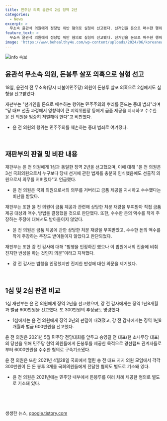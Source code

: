 ```yaml
---
title: 민주당 의혹 윤관석 2심 징역 2년
categories:
  - News
excerpt: >
  무소속 윤관석 의원에게 정당법 위반 혐의로 실형이 선고됐다. 선거인을 돈으로 매수한 행위는 민주주의를 흔드는 중대 범죄로 규정되었고, 윤 의원은 선출직 의무를 저버리고 사건 축소를 시도한 것으로 지적됐다. 재판부는 윤 의원과 강래구 전 공사 상임감사에게 엄중한 형벌을 선고하며, 윤 의원이 재량권을 행사해 뇌물을 받은 것으로 결론 내렸다. 앞서 윤 의원은 민주당 현역 의원들에게 돈봉투를 제공한 혐의로 구속기소됐으며, 이와 관련한 추가 혐의도 별도로 기소되어있다.
feature_text: >
  무소속 윤관석 의원에게 정당법 위반 혐의로 실형이 선고됐다. 선거인을 돈으로 매수한 행위는 민주주의를 흔드는 중대 범죄로 규정되었고, 윤 의원은 선출직 의무를 저버리고 사건 축소를 시도한 것으로 지적됐다. 재판부는 윤 의원과 강래구 전 공사 상임감사에게 엄중한 형벌을 선고하며, 윤 의원이 재량권을 행사해 뇌물을 받은 것으로 결론 내렸다. 앞서 윤 의원은 민주당 현역 의원들에게 돈봉투를 제공한 혐의로 구속기소됐으며, 이와 관련한 추가 혐의도 별도로 기소되어있다.
image: 'https://www.behealthy4u.com/wp-content/uploads/2024/06/koreanews.jpg'
---
```


<p><img src="https://www.behealthy4u.com/wp-content/uploads/2024/06/koreanews.jpg" alt="info 속보" /></p>

<h2 data-ke-size="size26">윤관석 무소속 의원, 돈봉투 살포 의혹으로 실형 선고</h2>

<p data-ke-size="size16">18일, 윤관석 전 무소속(당시 더불어민주당) 의원이 돈봉투 살포 의혹으로 2심에서도 실형을 선고받았다. </p>

<p data-ke-size="size16">재판부는 "선거인을 돈으로 매수하는 행위는 민주주의의 뿌리를 흔드는 중대 범죄"라며 "당 대표 선출 과정에서 영향력이 큰 지역위원장 등에게 금품 제공을 지시하고 수수한 윤 전 의원을 엄중히 처벌해야 한다"고 비판했다. </p>

<ul>
    <li>윤 전 의원의 행위는 민주주의를 훼손하는 중대 범죄로 여겨졌다.</li>
</ul>

<p data-ke-size="size16">&nbsp;</p>

<h2 data-ke-size="size26">재판부의 판결 및 비판 내용</h2>

<p data-ke-size="size16">재판부는 윤 전 의원에게 1심과 동일한 징역 2년을 선고했으며, 이에 대해 "윤 전 의원은 3선 국회의원으로서 누구보다 당내 선거에 관한 법제를 충분히 인식했음에도 선출직 의원으로서 의무를 저버렸다"고 언급했다.</p>

<ul>
    <li>윤 전 의원은 국회 의원으로서의 의무를 저버리고 금품 제공을 지시하고 수수했다는 비난을 받았다.</li>
</ul>

<p data-ke-size="size16">재판부는 또한 윤 전 의원이 금품 제공과 관련해 상당한 처분 재량을 부여받아 직접 금품 제공 대상과 액수, 방법을 결정했을 것으로 판단했다. 또한, 수수한 돈의 액수를 작게 주장하는 주장에 대해서도 받아들이지 않았다.</p>

<ul>
    <li>윤 전 의원은 금품 제공에 관한 상당한 처분 재량을 부여받았고, 수수한 돈의 액수를 작게 주장하는 주장도 받아들이지 않았다고 판단되었다.</li>
</ul>

<p data-ke-size="size16">재판부는 또한 강 전 감사에 대해 "범행을 인정하긴 했으나 이 법원에서의 진술에 비춰 진지한 반성을 하는 것인지 의문"이라고 지적했다.</p>

<ul>
    <li>강 전 감사는 범행을 인정했지만 진지한 반성에 대한 의문을 제기했다.</li>
</ul>

<p data-ke-size="size16">&nbsp;</p>

<h2 data-ke-size="size26">1심 및 2심 판결 비교</h2>

<p data-ke-size="size16">1심 재판부는 윤 전 의원에게 징역 2년을 선고했으며, 강 전 감사에게는 징역 1년8개월과 벌금 600만원을 선고했다. 또 300만원의 추징금도 명령했다.</p>

<ul>
    <li>1심에서는 윤 전 의원에게 징역 2년의 판결이 내려졌고, 강 전 감사에게는 징역 1년8개월과 벌금 600만원을 선고했다.</li>
</ul>

<p data-ke-size="size16">윤 전 의원은 2021년 5월 민주당 전당대회를 앞두고 송영길 전 대표(현 소나무당 대표)의 당선을 위해 민주당 현역 의원들에게 돈봉투를 제공한 목적으로 경선캠프 관계자들로부터 6000만원을 수수한 혐의로 구속기소됐다.</p>

<p data-ke-size="size16">윤 전 의원은 또한 2021년 4월28일 국회에서 열린 송 전 대표 지지 의원 모임에서 각각 300만원이 든 돈 봉투 3개를 국회의원들에게 전달한 혐의도 별도로 기소돼 있다.</p>

<ul>
    <li>윤 전 의원은 2021년에는 민주당 내부에서 돈봉투를 여러 차례 제공한 혐의로 별도로 기소돼 있다.</li>
</ul>

<p data-ke-size="size16">&nbsp;</p>

<p data-ke-size="size16">&nbsp;</p>
생생한 뉴스, <a href="https://qoogle.tistory.com" rel="dofollow">qoogle.tistory.com</a>


